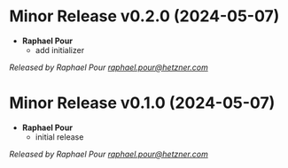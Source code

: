 # Minor Release v0.2.0 (2024-05-07)
  * **Raphael Pour**
    * add initializer

*Released by Raphael Pour <raphael.pour@hetzner.com>*

# Minor Release v0.1.0 (2024-05-07)
  * **Raphael Pour**
    * initial release

*Released by Raphael Pour <raphael.pour@hetzner.com>*

